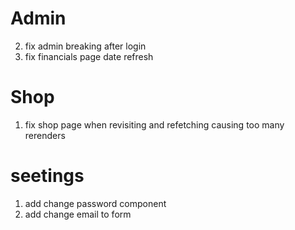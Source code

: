 # Admin

2. fix admin breaking after login
3. fix financials page date refresh

# Shop

1. fix shop page when revisiting and refetching causing too many rerenders

# seetings

1. add change password component
2. add change email to form
